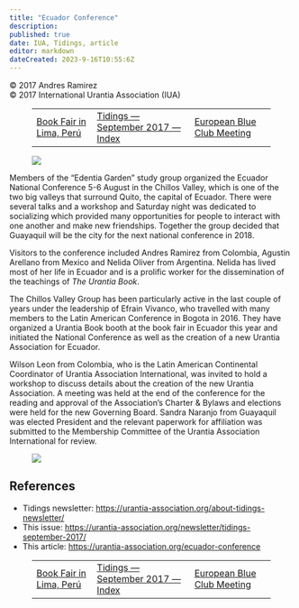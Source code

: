 ```yaml
---
title: "Ecuador Conference"
description: 
published: true
date: IUA, Tidings, article
editor: markdown
dateCreated: 2023-9-16T10:55:6Z
---
```


<p class="v-card v-sheet theme--light gray lighten-3 px-2">© 2017 Andres Ramirez<br>© 2017 International Urantia Association (IUA)</p>
<figure class="table chapter-navigator">
  <table>
    <tbody>
      <tr>
        <td>
        <a href="/en/article/Mairam_Durand/book_fair_lima_peru">
          <span class="mdi mdi-arrow-left-drop-circle"></span><span class="pl-2">Book Fair in Lima, Perú </span>
        </a>
        </td>
        <td>
        <a href="/en/index/articles_iua_tidings#tidings-september-2017">
          <span class="mdi mdi-book-open-variant"></span><span class="pl-2">Tidings — September 2017 — Index</span>
        </a>
        </td>
        <td>
        <a href="/en/article/Sandra_Burga_Cisneros/european_blue_club_meeting">
          <span class="pr-2">European Blue Club Meeting</span><span class="mdi mdi-arrow-right-drop-circle"></span>
        </a>
        </td>
      </tr>
    </tbody>
  </table>
</figure>


<figure id="Figure_1" class="image urantiapedia image-style-align-left">
<img src="/image/article/IUA_Tidings/Ecuador-Conf-2017-1-300x168.jpg">
</figure>

Members of the “Edentia Garden” study group organized the Ecuador National Conference 5-6 August in the Chillos Valley, which is one of the two big valleys that surround Quito, the capital of Ecuador. There were several talks and a workshop and Saturday night was dedicated to socializing which provided many opportunities for people to interact with one another and make new friendships. Together the group decided that Guayaquil will be the city for the next national conference in 2018. 

Visitors to the conference included Andres Ramirez from Colombia, Agustin Arellano from Mexico and Nelida Oliver from Argentina. Nelida has lived most of her life in Ecuador and is a prolific worker for the dissemination of the teachings of _The Urantia Book_.  

The Chillos Valley Group has been particularly active in the last couple of years under the leadership of Efrain Vivanco, who travelled with many members to the Latin American Conference in Bogota in 2016. They have organized a Urantia Book booth at the book fair in Ecuador this year and initiated the National Conference as well as the creation of a new Urantia Association for Ecuador.  

Wilson Leon from Colombia, who is the Latin American Continental Coordinator of Urantia Association International, was invited to hold a workshop to discuss details about the creation of the new Urantia Association. A meeting was held at the end of the conference for the reading and approval of the Association’s Charter & Bylaws and elections were held for the new Governing Board. Sandra Naranjo from Guayaquil was elected President and the relevant paperwork for affiliation was submitted to the Membership Committee of the Urantia Association International for review.  
<br style="clear:both;"/>

<figure id="Figure_2" class="image urantiapedia">
<img src="/image/article/IUA_Tidings/Ecuador-Conf-2017-2.jpg">
</figure>


## References

- Tidings newsletter: https://urantia-association.org/about-tidings-newsletter/
- This issue: https://urantia-association.org/newsletter/tidings-september-2017/
- This article: https://urantia-association.org/ecuador-conference

<figure class="table chapter-navigator">
  <table>
    <tbody>
      <tr>
        <td>
        <a href="/en/article/Mairam_Durand/book_fair_lima_peru">
          <span class="mdi mdi-arrow-left-drop-circle"></span><span class="pl-2">Book Fair in Lima, Perú </span>
        </a>
        </td>
        <td>
        <a href="/en/index/articles_iua_tidings#tidings-september-2017">
          <span class="mdi mdi-book-open-variant"></span><span class="pl-2">Tidings — September 2017 — Index</span>
        </a>
        </td>
        <td>
        <a href="/en/article/Sandra_Burga_Cisneros/european_blue_club_meeting">
          <span class="pr-2">European Blue Club Meeting</span><span class="mdi mdi-arrow-right-drop-circle"></span>
        </a>
        </td>
      </tr>
    </tbody>
  </table>
</figure>

